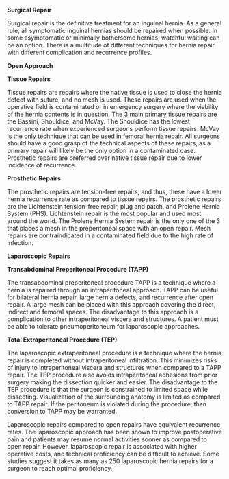 **Surgical Repair**

Surgical repair is the definitive treatment for an inguinal hernia. As a general rule, all symptomatic inguinal hernias should be repaired when possible. In some asymptomatic or minimally bothersome hernias, watchful waiting can be an option. There is a multitude of different techniques for hernia repair with different complication and recurrence profiles.

**Open Approach**

**Tissue Repairs**

Tissue repairs are repairs where the native tissue is used to close the hernia defect with suture, and no mesh is used. These repairs are used when the operative field is contaminated or in emergency surgery where the viability of the hernia contents is in question. The 3 main primary tissue repairs are the Bassini, Shouldice, and McVay. The Shouldice has the lowest recurrence rate when experienced surgeons perform tissue repairs. McVay is the only technique that can be used in femoral hernia repair. All surgeons should have a good grasp of the technical aspects of these repairs, as a primary repair will likely be the only option in a contaminated case. Prosthetic repairs are preferred over native tissue repair due to lower incidence of recurrence.

**Prosthetic Repairs**

The prosthetic repairs are tension-free repairs, and thus, these have a lower hernia recurrence rate as compared to tissue repairs. The prosthetic repairs are the Lichtenstein tension-free repair, plug and patch, and Prolene Hernia System (PHS). Lichtenstein repair is the most popular and used most around the world. The Prolene Hernia System repair is the only one of the 3 that places a mesh in the preperitoneal space with an open repair. Mesh repairs are contraindicated in a contaminated field due to the high rate of infection.

**Laparoscopic Repairs**

**Transabdominal Preperitoneal Procedure (TAPP)**

The transabdominal preperitoneal procedure TAPP is a technique where a hernia is repaired through an intraperitoneal approach. TAPP can be useful for bilateral hernia repair, large hernia defects, and recurrence after open repair. A large mesh can be placed with this approach covering the direct, indirect and femoral spaces. The disadvantage to this approach is a complication to other intraperitoneal viscera and structures. A patient must be able to tolerate pneumoperitoneum for laparoscopic approaches.

**Total Extraperitoneal Procedure (TEP)**

The laparoscopic extraperitoneal procedure is a technique where the hernia repair is completed without intraperitoneal infiltration. This minimizes risks of injury to intraperitoneal viscera and structures when compared to a TAPP repair. The TEP procedure also avoids intraperitoneal adhesions from prior surgery making the dissection quicker and easier. The disadvantage to the TEP procedure is that the surgeon is constrained to limited space while dissecting. Visualization of the surrounding anatomy is limited as compared to TAPP repair. If the peritoneum is violated during the procedure, then conversion to TAPP may be warranted.

Laparoscopic repairs compared to open repairs have equivalent recurrence rates. The laparoscopic approach has been shown to improve postoperative pain and patients may resume normal activities sooner as compared to open repair. However, laparoscopic repair is associated with higher operative costs, and technical proficiency can be difficult to achieve. Some studies suggest it takes as many as 250 laparoscopic hernia repairs for a surgeon to reach optimal proficiency.